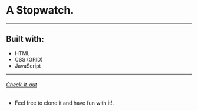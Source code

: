 # A Stopwatch.
***
## Built with: 
- HTML
- CSS (GRID)
- JavaScript
***
###### [Check-it-out](https://adewale2018.github.io/timerStopWatch/)

- Feel free to clone it and have fun with it!.
